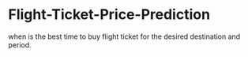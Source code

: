 # Flight-Ticket-Price-Prediction
when is the best time to buy flight ticket for the desired destination and period.
